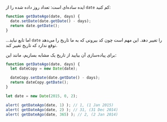 ایده ساده‌ای است: تعداد روز داده شده را از `date` کم کنید:

```js
function getDateAgo(date, days) {
  date.setDate(date.getDate() - days);
  return date.getDate();
}
```

...اما تابع نباید `date` را تغییر دهد. این مهم است چون کد بیرونی که به ما تاریخ را می‌دهد توقع ندارد که تاریخ تغییر کند.

برای پیاده‌سازی آن بیایید از تاریخ یک مشابه بسازیم، مانند این:

```js run
function getDateAgo(date, days) {
  let dateCopy = new Date(date);

  dateCopy.setDate(date.getDate() - days);
  return dateCopy.getDate();
}

let date = new Date(2015, 0, 2);

alert( getDateAgo(date, 1) ); // 1, (1 Jan 2015)
alert( getDateAgo(date, 2) ); // 31, (31 Dec 2014)
alert( getDateAgo(date, 365) ); // 2, (2 Jan 2014)
```
